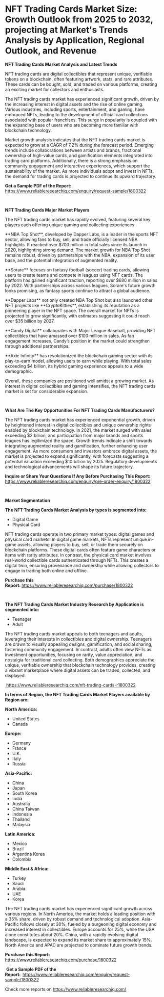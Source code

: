 <p><h1>NFT Trading Cards Market Size: Growth Outlook from 2025 to 2032, projecting at Market's Trends Analysis by Application, Regional Outlook, and Revenue</h1></p><p><strong>NFT Trading Cards Market Analysis and Latest Trends</strong></p>
<p><p>NFT trading cards are digital collectibles that represent unique, verifiable tokens on a blockchain, often featuring artwork, stats, and rare attributes. These cards can be bought, sold, and traded on various platforms, creating an exciting market for collectors and enthusiasts.</p><p>The NFT trading cards market has experienced significant growth, driven by the increasing interest in digital assets and the rise of online gaming. Various industries, including sports, entertainment, and gaming, have embraced NFTs, leading to the development of official card collections associated with popular franchises. This surge in popularity is coupled with the expanding base of users who are becoming more familiar with blockchain technology.</p><p>Market growth analysis indicates that the NFT trading cards market is expected to grow at a CAGR of 7.2% during the forecast period. Emerging trends include collaborations between artists and brands, fractional ownership of high-value cards, and gamification elements integrated into trading card platforms. Additionally, there is a strong emphasis on community engagement and interactive experiences, which support the sustainability of the market. As more individuals adopt and invest in NFTs, the demand for trading cards is projected to continue its upward trajectory.</p></p>
<p><strong>Get a Sample PDF of the Report:&nbsp;</strong> <a href="https://www.reliableresearchiq.com/enquiry/request-sample/1800322?utm_campaign=2761&utm_medium=2&utm_source=Github&utm_content=ia&utm_term=10032025&utm_id=nft-trading-cards">https://www.reliableresearchiq.com/enquiry/request-sample/1800322</a></p>
<p>&nbsp;</p>
<p><strong>NFT Trading Cards Major Market Players</strong></p>
<p><p>The NFT trading cards market has rapidly evolved, featuring several key players each offering unique gaming and collecting experiences.</p><p>**NBA Top Shot**, developed by Dapper Labs, is a leader in the sports NFT sector, allowing fans to buy, sell, and trade officially licensed NBA highlights. It reached over $700 million in total sales since its launch in 2020, highlighting strong demand. The market growth for NBA Top Shot remains robust, driven by partnerships with the NBA, expansion of its user base, and the potential integration of augmented reality.</p><p>**Sorare** focuses on fantasy football (soccer) trading cards, allowing users to create teams and compete in leagues using NFT cards. The platform has gained significant traction, reporting over $680 million in sales by 2022. With partnerships across various leagues, Sorare's future growth looks promising, as fantasy sports continue to attract a global audience.</p><p>**Dapper Labs** not only created NBA Top Shot but also launched other NFT projects like **CryptoKitties**, establishing its reputation as a pioneering player in the NFT space. The overall market for NFTs is projected to grow significantly, with estimates suggesting it could reach over $35 billion by 2027.</p><p>**Candy Digital** collaborates with Major League Baseball, providing NFT collectibles that have amassed over $100 million in sales. As fan engagement increases, Candy’s position in the market could strengthen through additional partnerships.</p><p>**Axie Infinity** has revolutionized the blockchain gaming sector with its play-to-earn model, allowing users to earn while playing. With total sales exceeding $4 billion, its hybrid gaming experience appeals to a wide demographic.</p><p>Overall, these companies are positioned well amidst a growing market. As interest in digital collectibles and gaming intensifies, the NFT trading cards market is set for considerable expansion.</p></p>
<p>&nbsp;</p>
<p><strong>What Are The Key Opportunities For NFT Trading Cards Manufacturers?</strong></p>
<p><p>The NFT trading cards market has experienced exponential growth, driven by heightened interest in digital collectibles and unique ownership rights enabled by blockchain technology. In 2021, the market surged with sales exceeding $2 billion, and participation from major brands and sports leagues has legitimized the space. Growth trends indicate a shift towards integrating augmented reality and gamification, further enhancing user engagement. As more consumers and investors embrace digital assets, the market is projected to expand significantly, with forecasts suggesting a potential valuation exceeding $10 billion by 2025. Regulatory developments and technological advancements will shape its future trajectory.</p></p>
<p><strong>Inquire or Share Your Questions If Any Before Purchasing This Report:</strong> <a href="https://www.reliableresearchiq.com/enquiry/pre-order-enquiry/1800322?utm_campaign=2761&utm_medium=2&utm_source=Github&utm_content=ia&utm_term=10032025&utm_id=nft-trading-cards">https://www.reliableresearchiq.com/enquiry/pre-order-enquiry/1800322</a></p>
<p>&nbsp;</p>
<p><strong>Market Segmentation</strong></p>
<p><strong>The NFT Trading Cards Market Analysis by types is segmented into:</strong></p>
<p><ul><li>Digital Game</li><li>Physical Card</li></ul></p>
<p><p>NFT trading cards operate in two primary market types: digital games and physical card markets. In digital game markets, NFTs represent unique in-game assets, allowing players to buy, sell, or trade them securely on blockchain platforms. These digital cards often feature game characters or items with rarity attributes. In contrast, the physical card market involves real-world collectible cards authenticated through NFTs. This creates a digital twin, ensuring provenance and ownership while allowing collectors to engage in trading both online and offline.</p></p>
<p><strong>Purchase this Report:&nbsp;</strong><a href="https://www.reliableresearchiq.com/purchase/1800322?utm_campaign=2761&utm_medium=2&utm_source=Github&utm_content=ia&utm_term=10032025&utm_id=nft-trading-cards">https://www.reliableresearchiq.com/purchase/1800322</a></p>
<p>&nbsp;</p>
<p><strong>The NFT Trading Cards Market Industry Research by Application is segmented into:</strong></p>
<p><ul><li>Teenager</li><li>Adult</li></ul></p>
<p><p>The NFT trading cards market appeals to both teenagers and adults, leveraging their interests in collectibles and digital ownership. Teenagers are drawn to visually appealing designs, gamification, and social sharing, fostering community engagement. In contrast, adults often view NFTs as investment opportunities, focusing on rarity, value appreciation, and nostalgia for traditional card collecting. Both demographics appreciate the unique, verifiable ownership that blockchain technology provides, creating a vibrant marketplace where digital assets can be traded, collected, and displayed.</p></p>
<p><a href="https://www.reliableresearchiq.com/nft-trading-cards-r1800322?utm_campaign=2761&utm_medium=2&utm_source=Github&utm_content=ia&utm_term=10032025&utm_id=nft-trading-cards">&nbsp;https://www.reliableresearchiq.com/nft-trading-cards-r1800322</a></p>
<p><strong>In terms of Region, the NFT Trading Cards Market Players available by Region are:</strong></p>
<p>
    <p> <strong> North America: </strong>
        <ul>
            <li>United States</li>
            <li>Canada</li>
        </ul>
        </p> 
    <p> <strong> Europe: </strong>
        <ul>
            <li>Germany</li>
            <li>France</li>
            <li>U.K.</li>
            <li>Italy</li>
            <li>Russia</li>
        </ul>
        </p> 
    <p> <strong> Asia-Pacific: </strong>
        <ul>
            <li>China</li>
            <li>Japan</li>
            <li>South Korea</li>
            <li>India</li>
            <li>Australia</li>
            <li>China Taiwan</li>
            <li>Indonesia</li>
            <li>Thailand</li>
            <li>Malaysia</li>
        </ul>
        </p> 
    <p> <strong> Latin America: </strong>
        <ul>
            <li>Mexico</li>
            <li>Brazil</li>
            <li>Argentina Korea</li>
            <li>Colombia</li>
        </ul>
        </p> 
    <p> <strong> Middle East & Africa: </strong>
        <ul>
            <li>Turkey</li>
            <li>Saudi</li>
            <li>Arabia</li>
            <li>UAE</li>
            <li>Korea</li>
        </ul>
    </p>
    </p>
<p><p>The NFT trading cards market has experienced significant growth across various regions. In North America, the market holds a leading position with a 35% share, driven by robust demand and technological adoption. Asia-Pacific follows closely at 30%, fueled by a burgeoning digital economy and increased interest in collectibles. Europe accounts for 25%, while the USA alone constitutes about 20%. China, with a rapidly evolving digital landscape, is expected to expand its market share to approximately 15%. North America and APAC are projected to dominate future growth trends.</p></p>
<p><strong>Purchase this Report: </strong><a href="https://www.reliableresearchiq.com/purchase/1800322?utm_campaign=2761&utm_medium=2&utm_source=Github&utm_content=ia&utm_term=10032025&utm_id=nft-trading-cards">https://www.reliableresearchiq.com/purchase/1800322</a></p>
<p>&nbsp;<strong>Get a Sample PDF of the Report:&nbsp;&nbsp;</strong><a href="https://www.reliableresearchiq.com/enquiry/request-sample/1800322?utm_campaign=2761&utm_medium=2&utm_source=Github&utm_content=ia&utm_term=10032025&utm_id=nft-trading-cards">https://www.reliableresearchiq.com/enquiry/request-sample/1800322</a></p>
<p><strong></strong></p>
<p>Check more reports on <a href="https://www.reliableresearchiq.com/?utm_campaign=2761&utm_medium=2&utm_source=Github&utm_content=ia&utm_term=10032025&utm_id=nft-trading-cards">https://www.reliableresearchiq.com/</a></p>